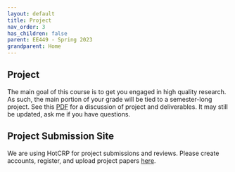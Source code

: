 ```yaml
---
layout: default
title: Project
nav_order: 3
has_children: false
parent: EE449 - Spring 2023
grandparent: Home
---
```


## Project

The main goal of this course is to get you engaged in high quality research. As
such, the main portion of your grade will be tied to a semester-long project.
See this [PDF](papers/EE693F%20Project.pdf) for a discussion of project and
deliverables. It may still be updated, ask me if you have questions.

## Project Submission Site

We are using HotCRP for project submissions and reviews. Please create accounts, register, and upload project papers [here](https://hawaii-ee693f22.hotcrp.com/).